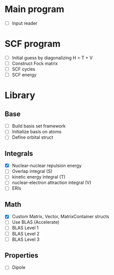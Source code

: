 # Main program

- [ ] Input reader

# SCF program

- [ ] Initial guess by diagonalizing H = T + V
- [ ] Construct Fock matrix 
- [ ] SCF cycles
- [ ] SCF energy

# Library

## Base
- [ ] Build basis set framework
- [ ] Initialize basis on atoms
- [ ] Define orbital struct

## Integrals
- [x] Nuclear-nuclear repulsion energy
- [ ] Overlap integral (S)
- [ ] kinetic energy integral (T)
- [ ] nuclear-electron attraction integral (V)
- [ ] ERIs

## Math
- [x] Custom Matrix, Vector, MatrixContainer structs
- [ ] Use BLAS (Accelerate)
- [ ] BLAS Level 1
- [ ] BLAS Level 2
- [ ] BLAS Level 3

## Properties
- [ ] Dipole